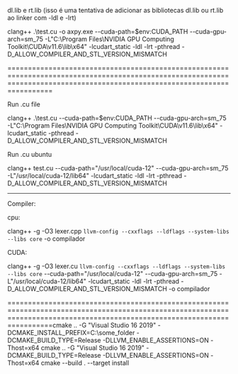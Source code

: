 dl.lib e rt.lib (isso é uma tentativa de adicionar as bibliotecas dl.lib ou rt.lib ao linker com -ldl e -lrt)

clang++ .\test.cu -o axpy.exe --cuda-path=$env:CUDA_PATH --cuda-gpu-arch=sm_75 -L"C:\Program Files\NVIDIA GPU Computing Toolkit\CUDA\v11.6\lib\x64" -lcudart_static -ldl -lrt -pthread -D_ALLOW_COMPILER_AND_STL_VERSION_MISMATCH


=============================================================================================================================================================================

Run .cu file

clang++ .\test.cu --cuda-path=$env:CUDA_PATH --cuda-gpu-arch=sm_75 -L"C:\Program Files\NVIDIA GPU Computing Toolkit\CUDA\v11.6\lib\x64" -lcudart_static -pthread -D_ALLOW_COMPILER_AND_STL_VERSION_MISMATCH


Run .cu ubuntu

clang++ test.cu --cuda-path="/usr/local/cuda-12" --cuda-gpu-arch=sm_75 -L"/usr/local/cuda-12/lib64" -lcudart_static -ldl -lrt -pthread -D_ALLOW_COMPILER_AND_STL_VERSION_MISMATCH

-----------------------------------------------------------------------------------------------------------------------------------------------------------------------------

Compiler:

cpu:

clang++ -g -O3 lexer.cpp `llvm-config --cxxflags --ldflags --system-libs --libs core` -o compilador

CUDA:

clang++ -g -O3 lexer.cu `llvm-config --cxxflags --ldflags --system-libs --libs core` --cuda-path="/usr/local/cuda-12" --cuda-gpu-arch=sm_75 -L"/usr/local/cuda-12/lib64" -lcudart_static -ldl -lrt -pthread -D_ALLOW_COMPILER_AND_STL_VERSION_MISMATCH -o compilador











=============================================================================================================================================================================cmake .. -G "Visual Studio 16 2019" -DCMAKE_INSTALL_PREFIX=C:\some_folder -DCMAKE_BUILD_TYPE=Release -DLLVM_ENABLE_ASSERTIONS=ON -Thost=x64
cmake .. -G "Visual Studio 16 2019" -DCMAKE_BUILD_TYPE=Release -DLLVM_ENABLE_ASSERTIONS=ON -Thost=x64
cmake --build . --target install
